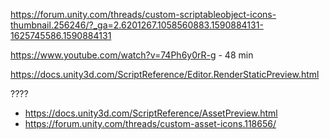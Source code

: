 https://forum.unity.com/threads/custom-scriptableobject-icons-thumbnail.256246/?_ga=2.6201267.1058560883.1590884131-1625745586.1590884131


https://www.youtube.com/watch?v=74Ph6y0rR-g    - 48 min


https://docs.unity3d.com/ScriptReference/Editor.RenderStaticPreview.html




????
- https://docs.unity3d.com/ScriptReference/AssetPreview.html
- https://forum.unity.com/threads/custom-asset-icons.118656/

